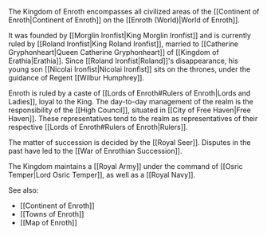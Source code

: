 
The Kingdom of Enroth encompasses all civilized areas of the [[Continent of Enroth|Continent of Enroth]] on the [[Enroth (World)|World of Enroth]].

It was founded by [[Morglin Ironfist|King Morglin Ironfist]] and is currently ruled by [[Roland Ironfist|King Roland Ironfist]], married to [[Catherine Gryphonheart|Queen Catherine Gryphonheart]] of [[Kingdom of Erathia|Erathia]]. Since [[Roland Ironfist|Roland]]'s disappearance, his young son [[Nicolai Ironfist|Nicolai Ironfist]] sits on the thrones, under the guidance of Regent [[Wilbur Humphrey]].

Enroth is ruled by a caste of [[Lords of Enroth#Rulers of Enroth|Lords and Ladies]], loyal to the King. The day-to-day management of the realm is the responsibility of the [[High Council]], situated in [[City of Free Haven|Free Haven]]. These representatives tend to the realm as representatives of their respective [[Lords of Enroth#Rulers of Enroth|Rulers]].

The matter of succession is decided by the [[Royal Seer]]. Disputes in the past have led to the [[War of Enrothian Succession]].

The Kingdom maintains a [[Royal Army]] under the command of [[Osric Temper|Lord Osric Temper]], as well as a [[Royal Navy]].

See also:
* [[Continent of Enroth]]
* [[Towns of Enroth]]
* [[Map of Enroth]]
